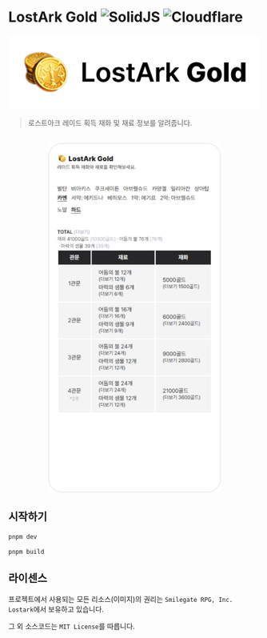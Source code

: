 # LostArk Gold ![SolidJS](https://img.shields.io/badge/SolidJS-2c4f7c?style=for-the-badge&logo=solid&logoColor=c8c9cb) ![Cloudflare](https://img.shields.io/badge/Cloudflare-F38020?style=for-the-badge&logo=Cloudflare&logoColor=white)

<div align="center">
<img src="docs/logo.png" alt="로고" width="630"/>
</div>

> 로스트아크 레이드 획득 재화 및 재료 정보를 알려줍니다.

<br/>

<div align="center">
<img src="docs/preview.png" alt="미리보기" width="345" />
</div>

## 시작하기

```shell
pnpm dev
```

```shell
pnpm build
```

## 라이센스

프로젝트에서 사용되는 모든 리소스(이미지)의 권리는 `Smilegate RPG, Inc. Lostark`에서 보유하고 있습니다.

그 외 소스코드는 `MIT License`를 따릅니다.
